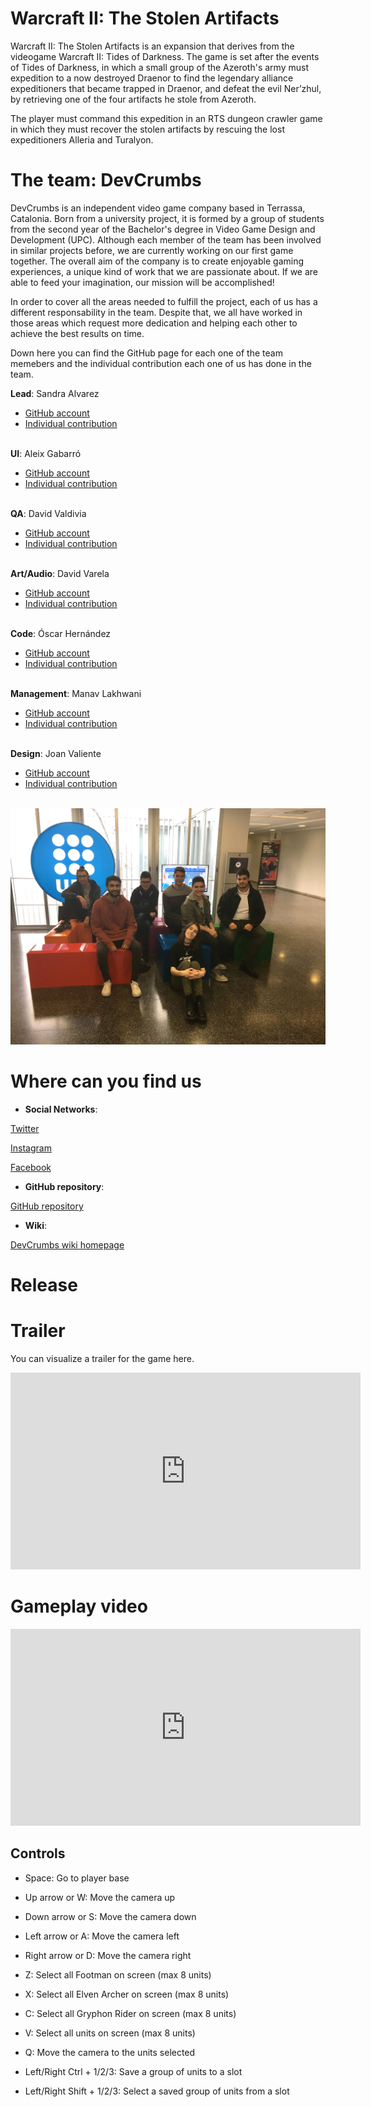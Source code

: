 # Warcraft II: The Stolen Artifacts

Warcraft II: The Stolen Artifacts is an expansion that derives from the videogame Warcraft II: Tides of Darkness. 
The game is set after the events of Tides of Darkness, in which a small group of the Azeroth's army must expedition to a now destroyed Draenor to find the legendary alliance expeditioners that became trapped in Draenor, and defeat the evil Ner’zhul, 
by retrieving one of the four artifacts he stole from Azeroth.

The player must command this expedition in an RTS dungeon crawler game in which they must recover the stolen artifacts by rescuing the lost expeditioners Alleria and Turalyon.

# The team: DevCrumbs

DevCrumbs is an independent video game company based in Terrassa, Catalonia. Born from a university project, it is formed by a 
group of students from the second year of the Bachelor's degree in Video Game Design and Development (UPC). 
Although each member of the team has been involved in similar projects before, we are currently working on our first game together. 
The overall aim of the company is to create enjoyable gaming experiences, a unique kind of work that we are passionate about. 
If we are able to feed your imagination, our mission will be accomplished!

In order to cover all the areas needed to fulfill the project, each of us has a different responsability in the team. 
Despite that, we all have worked in those areas which request more dedication and helping each other to achieve the best results on time. 

Down here you can find the GitHub page for each one of the team memebers and the individual contribution each one of us has done in the team.

**Lead**: Sandra Alvarez
* [GitHub account](https://github.com/Sandruski)
* [Individual contribution](https://devcrumbs.github.io/Warcraft-II/Sandra_Alvarez)<br><br>

**UI**: Aleix Gabarró
* [GitHub account](https://github.com/aleixgab)
* [Individual contribution](https://devcrumbs.github.io/Warcraft-II/Aleix_Gabarro)<br><br>

**QA**: David Valdivia
* [GitHub account](https://github.com/ValdiviaDev)
* [Individual contribution](https://devcrumbs.github.io/Warcraft-II/David_Valdivia)<br><br>

**Art/Audio**: David Varela
* [GitHub account](https://github.com/lFreecss)
* [Individual contribution](https://devcrumbs.github.io/Warcraft-II/David_Varela)<br><br>

**Code**: Óscar Hernández
* [GitHub account](https://github.com/OscarHernandezG)
* [Individual contribution](https://devcrumbs.github.io/Warcraft-II/Oscar_Hernandez)<br><br>

**Management**: Manav Lakhwani
* [GitHub account](https://github.com/manavld)
* [Individual contribution](https://devcrumbs.github.io/Warcraft-II/Manav_Lakhwani)<br><br>

**Design**: Joan Valiente
* [GitHub account](https://github.com/JoanValiente)
* [Individual contribution](https://devcrumbs.github.io/Warcraft-II/Joan_Valiente)<br><br>


<img src="Wiki_Files/Home/group.JPG" width="600">

# Where can you find us

* **Social Networks**:

 [Twitter](https://twitter.com/DevCrumbsGames)
 
 [Instagram](https://www.instagram.com/devcrumbsgames/)
 
 [Facebook](https://es-la.facebook.com/DevCrumbsGames/)

* **GitHub repository**: 

[GitHub repository](https://github.com/DevCrumbs/Warcraft-II)
* **Wiki**: 

[DevCrumbs wiki homepage](https://github.com/DevCrumbs/Warcraft-II/wiki)

# Release

# Trailer

You can visualize a trailer for the game here.

<iframe width="560" height="315" src="https://www.youtube.com/embed/wkLv1oAxmuI" frameborder="0" allowfullscreen></iframe>

# Gameplay video

<iframe width="560" height="315" src="https://www.youtube.com/embed/PWxfGepzuGQ" frameborder="0" allowfullscreen></iframe>

## Controls

   - Space: Go to player base
   - Up arrow or W: Move the camera up
   - Down arrow or S: Move the camera down
   - Left arrow or A: Move the camera left
   - Right arrow or D: Move the camera right
  
   - Z: Select all Footman on screen (max 8 units)
   - X: Select all Elven Archer on screen (max 8 units)
   - C: Select all Gryphon Rider on screen (max 8 units)
   - V: Select all units on screen (max 8 units)
  
   - Q: Move the camera to the units selected
  
   - Left/Right Ctrl + 1/2/3: Save a group of units to a slot
   - Left/Right Shift + 1/2/3: Select a saved group of units from a slot
  
